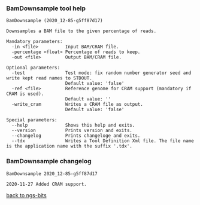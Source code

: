 ### BamDownsample tool help
	BamDownsample (2020_12-85-g5ff87d17)
	
	Downsamples a BAM file to the given percentage of reads.
	
	Mandatory parameters:
	  -in <file>          Input BAM/CRAM file.
	  -percentage <float> Percentage of reads to keep.
	  -out <file>         Output BAM/CRAM file.
	
	Optional parameters:
	  -test               Test mode: fix random number generator seed and write kept read names to STDOUT.
	                      Default value: 'false'
	  -ref <file>         Reference genome for CRAM support (mandatory if CRAM is used).
	                      Default value: ''
	  -write_cram         Writes a CRAM file as output.
	                      Default value: 'false'
	
	Special parameters:
	  --help              Shows this help and exits.
	  --version           Prints version and exits.
	  --changelog         Prints changeloge and exits.
	  --tdx               Writes a Tool Definition Xml file. The file name is the application name with the suffix '.tdx'.
	
### BamDownsample changelog
	BamDownsample 2020_12-85-g5ff87d17
	
	2020-11-27 Added CRAM support.
[back to ngs-bits](https://github.com/imgag/ngs-bits)